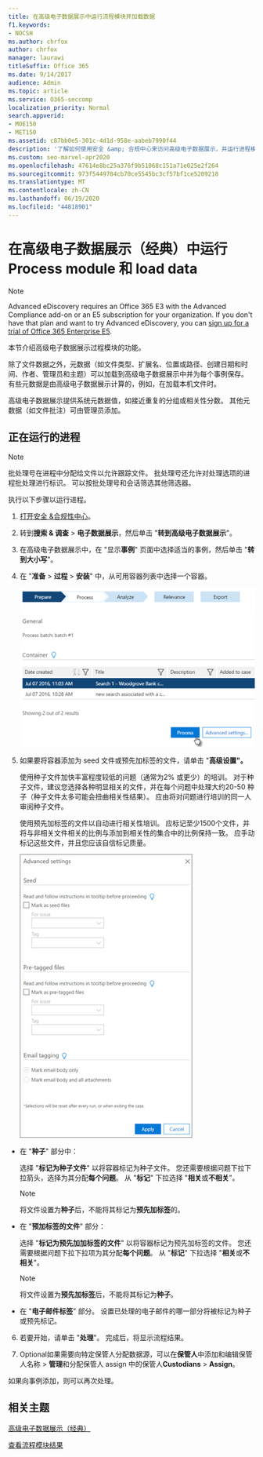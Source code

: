 ```yaml
---
title: 在高级电子数据展示中运行流程模块并加载数据
f1.keywords:
- NOCSH
ms.author: chrfox
author: chrfox
manager: laurawi
titleSuffix: Office 365
ms.date: 9/14/2017
audience: Admin
ms.topic: article
ms.service: O365-seccomp
localization_priority: Normal
search.appverid:
- MOE150
- MET150
ms.assetid: c87bb0e5-301c-4d1d-958e-aabeb7990f44
description: '了解如何使用安全 &amp; 合规中心来访问高级电子数据展示，并运行进程模块的情况。  '
ms.custom: seo-marvel-apr2020
ms.openlocfilehash: 47614e8bc25a376f9b51068c151a71e025e2f264
ms.sourcegitcommit: 973f5449784cb70ce5545bc3cf57bf1ce5209218
ms.translationtype: MT
ms.contentlocale: zh-CN
ms.lasthandoff: 06/19/2020
ms.locfileid: "44818901"
---
```

# <a name="run-the-process-module-and-load-data-in-advanced-ediscovery-classic"></a>在高级电子数据展示（经典）中运行 Process module 和 load data

> [!NOTE]
> Advanced eDiscovery requires an Office 365 E3 with the Advanced Compliance add-on or an E5 subscription for your organization. If you don't have that plan and want to try Advanced eDiscovery, you can [sign up for a trial of Office 365 Enterprise E5](https://go.microsoft.com/fwlink/p/?LinkID=698279). 
  
本节介绍高级电子数据展示过程模块的功能。 
  
除了文件数据之外，元数据（如文件类型、扩展名、位置或路径、创建日期和时间、作者、管理员和主题）可以加载到高级电子数据展示中并为每个事例保存。 有些元数据是由高级电子数据展示计算的，例如，在加载本机文件时。 
  
高级电子数据展示提供系统元数据值，如接近重复的分组或相关性分数。 其他元数据（如文件批注）可由管理员添加。 
  
## <a name="running-process"></a>正在运行的进程

> [!NOTE]
> 批处理号在进程中分配给文件以允许跟踪文件。 批处理号还允许对处理选项的进程批处理进行标识。 可以按批处理号和会话筛选其他筛选器。 
  
执行以下步骤以运行进程。
  
1. [打开安全 &amp;合规性中心](go-to-the-securitycompliance-center.md)。 
    
2. 转到**搜索 &amp; 调查** \> **电子数据展示**，然后单击 "**转到高级电子数据展示**"。
    
3. 在高级电子数据展示中，在 "显示**事例**" 页面中选择适当的事例，然后单击 "**转到大小写**"。
    
4. 在 "**准备** \> **过程** \> **安装**" 中，从可用容器列表中选择一个容器。
    
    ![单击 "处理" 以将搜索结果添加到案例](../media/50bdc55c-d378-4881-b302-31ef785fa359.png)
  
5. 如果要将容器添加为 seed 文件或预先加标签的文件，请单击 "**高级设置"。** 
    
    使用种子文件加快丰富程度较低的问题（通常为2% 或更少）的培训。 对于种子文件，建议您选择各种明显相关的文件，并在每个问题中处理大约20-50 种子（种子文件太多可能会扭曲相关性结果）。 应由将对问题进行培训的同一人审阅种子文件。
    
    使用预先加标签的文件以自动进行相关性培训。 应标记至少1500个文件，并将与非相关文件相关的比例与添加到相关性的集合中的比例保持一致。 应手动标记这些文件，并且您应该自信标记质量。
    
    ![用于处理批处理文件的 "高级设置" 页的屏幕截图](../media/3c25cb78-4484-41e5-bd34-3753c7ab6cf2.jpg)
  
  - 在 "**种子**" 部分中： 
    
    选择 "**标记为种子文件**" 以将容器标记为种子文件。 您还需要根据问题下拉下拉箭头，选择为其分配**每个问题**。 从 "**标记**" 下拉选择 "**相关**或**不相关**"。 
    
    > [!NOTE]
    > 将文件设置为**种子**后，不能将其标记为**预先加标签**的。 
  
  - 在 "**预加标签的文件**" 部分： 
    
    选择 "**标记为预先加加标签的文件**" 以将容器标记为预先加标签的文件。 您还需要根据问题下拉下拉项为其分配**每个问题**。 从 "**标记**" 下拉选择 "**相关**或**不相关**"。 
    
    > [!NOTE]
    > 将文件设置为**预先加标签**后，不能将其标记为**种子**。 
  
  - 在 "**电子邮件标签**" 部分。 设置已处理的电子邮件的哪一部分将被标记为种子或预先标记。 
    
6. 若要开始，请单击 "**处理**"。 完成后，将显示流程结果。
    
7. Optional如果需要向特定保管人分配数据源，可以在**保管人**中添加和编辑保管人名称 \> **管理**和分配保管人 assign 中的保管人**Custodians** \> **Assign**。 
    
如果向事例添加，则可以再次处理。
  
## <a name="related-topics"></a>相关主题

[高级电子数据展示（经典）](office-365-advanced-ediscovery.md)
  
[查看流程模块结果](view-process-module-results-in-advanced-ediscovery.md)

